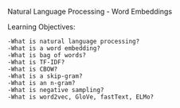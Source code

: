 Natural Language Processing - Word Embeddings

Learning Objectives: 

    -What is natural language processing?
    -What is a word embedding?
    -What is bag of words?
    -What is TF-IDF?
    -What is CBOW?
    -What is a skip-gram?
    -What is an n-gram?
    -What is negative sampling?
    -What is word2vec, GloVe, fastText, ELMo?